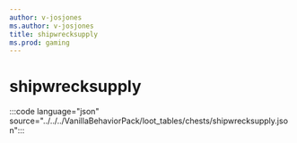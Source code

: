 ```yaml
---
author: v-josjones
ms.author: v-josjones
title: shipwrecksupply
ms.prod: gaming
---
```


# shipwrecksupply

:::code language="json" source="../../../VanillaBehaviorPack/loot_tables/chests/shipwrecksupply.json":::
